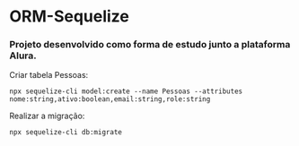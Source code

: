 # ORM-Sequelize
### Projeto desenvolvido como forma de estudo junto a plataforma Alura.

Criar tabela Pessoas:
```
npx sequelize-cli model:create --name Pessoas --attributes nome:string,ativo:boolean,email:string,role:string
```

Realizar a migração:
```
npx sequelize-cli db:migrate
```